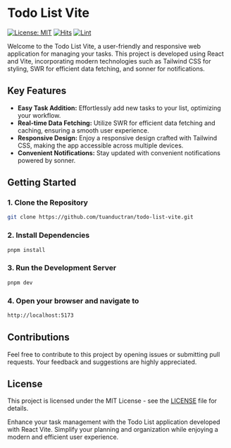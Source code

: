 # Todo List Vite

[![License: MIT](https://img.shields.io/badge/License-MIT-yellow.svg)](https://opensource.org/licenses/MIT)
[![Hits](https://hits.seeyoufarm.com/api/count/incr/badge.svg?url=https%3A%2F%2Fgithub.com%2Ftuanductran%2Ftodo-list-vite&count_bg=%23FC2350&title_bg=%23555555&icon=react.svg&icon_color=%23E7E7E7&title=HITS&edge_flat=false)](https://hits.seeyoufarm.com)
[![Lint](https://github.com/tuanductran/todo-list-vite/actions/workflows/lint.yml/badge.svg)](https://github.com/tuanductran/todo-list-vite/actions/workflows/lint.yml)

Welcome to the Todo List Vite, a user-friendly and responsive web application for managing your tasks. This project is developed using React and Vite, incorporating modern technologies such as Tailwind CSS for styling, SWR for efficient data fetching, and sonner for notifications.

## Key Features

- **Easy Task Addition:** Effortlessly add new tasks to your list, optimizing your workflow.
- **Real-time Data Fetching:** Utilize SWR for efficient data fetching and caching, ensuring a smooth user experience.
- **Responsive Design:** Enjoy a responsive design crafted with Tailwind CSS, making the app accessible across multiple devices.
- **Convenient Notifications:** Stay updated with convenient notifications powered by sonner.

## Getting Started

### 1. Clone the Repository

```sh
git clone https://github.com/tuanductran/todo-list-vite.git
```

### 2. Install Dependencies

```sh
pnpm install
```

### 3. Run the Development Server

```sh
pnpm dev
```

### 4. Open your browser and navigate to

```sh
http://localhost:5173
```

## Contributions

Feel free to contribute to this project by opening issues or submitting pull requests. Your feedback and suggestions are highly appreciated.

## License

This project is licensed under the MIT License - see the [LICENSE](LICENSE) file for details.

Enhance your task management with the Todo List application developed with React Vite. Simplify your planning and organization while enjoying a modern and efficient user experience.
